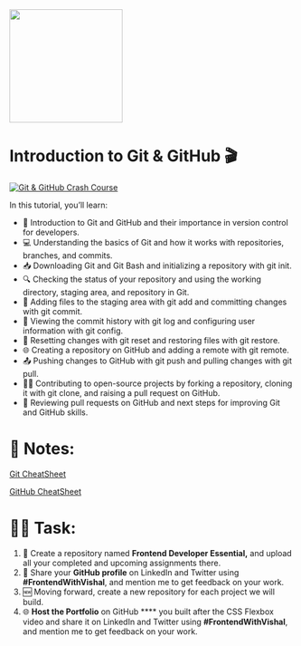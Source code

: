 <img src="https://github.com/Vishal-raj-1/Frontend-Development-Essentials/blob/main/Assets/Icons/github.png" width="200px" />


# Introduction to Git & GitHub 🎬

[![Git & GitHub Crash Course](http://img.youtube.com/vi/ng_3YZHnz8U/0.jpg)](http://www.youtube.com/watch?v=ng_3YZHnz8U)

In this tutorial, you’ll learn:

- 👋 Introduction to Git and GitHub and their importance in version control for developers.
- 💻 Understanding the basics of Git and how it works with repositories, branches, and commits.
- 📥 Downloading Git and Git Bash and initializing a repository with git init.
- 🔍 Checking the status of your repository and using the working directory, staging area, and repository in Git.
- 📝 Adding files to the staging area with git add and committing changes with git commit.
- 📜 Viewing the commit history with git log and configuring user information with git config.
- 🔄 Resetting changes with git reset and restoring files with git restore.
- 🌐 Creating a repository on GitHub and adding a remote with git remote.
- 📤 Pushing changes to GitHub with git push and pulling changes with git pull.
- 👨‍💻 Contributing to open-source projects by forking a repository, cloning it with git clone, and raising a pull request on GitHub.
- 👀 Reviewing pull requests on GitHub and next steps for improving Git and GitHub skills.


# 📝 Notes:

[Git CheatSheet](https://github.com/Vishal-raj-1/Frontend-Development-Essentials/blob/main/CheatSheets/Git-Cheatsheet.md)

[GitHub CheatSheet](https://github.com/Vishal-raj-1/Frontend-Development-Essentials/blob/main/CheatSheets/GitHub-Cheatsheet.md)

# **📌🔨 Task:**

1. 📂 Create a repository named **Frontend Developer Essential,** and upload all your completed and upcoming assignments there.
2. 📣 Share your **GitHub profile** on LinkedIn and Twitter using **#FrontendWithVishal**, and mention me to get feedback on your work.
3. 🆕 Moving forward, create a new repository for each project we will build.
4. 🌐 **Host the Portfolio** on GitHub **** you built after the CSS Flexbox video and share it on LinkedIn and Twitter using **#FrontendWithVishal**, and mention me to get feedback on your work.
